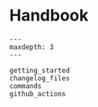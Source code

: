 # Handbook

```{toctree}
---
maxdepth: 3
---

getting_started
changelog_files
commands
github_actions
```